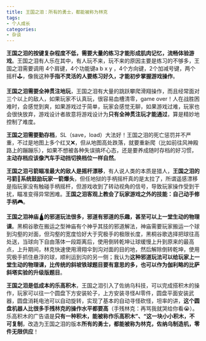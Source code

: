 ```yaml
---
title: 王国之泪：所有的勇士，都能被称为林克
tags:
- 个人成长
categories:
- 杂谈
---
```




**王国之泪的按键复杂程度不低，需要大量的练习才能形成肌肉记忆，流畅体验游戏**。王国之泪有人乐在其中，有人玩不来，玩不来的原因主要是练习的不够多，王国之泪需要调用 4个肩键，4个功能键a b x y ，4个方向键，2个加减号键，两个摇杆🕹️，像我这种**手指不灵活的人要练习好久，才能初步掌握游戏操作**。

**王国之泪需要全神贯注地玩**，王国之泪有大量的跳跃攀爬滑翔操作，而且经常面对三个以上的敌人，如果玩家不认真玩，很容易血槽清零，game over！人在战胜困难时，会感觉到爽，如果游戏过于简单，玩家会感觉无聊，如果游戏过难，玩家也会很快放弃，游戏设计者故意将游戏设计为**只有全神贯注玩才能通过**，算是精妙地控制了难度。

**王国之泪需要勤存档**，SL（save，load）大法好！王国之泪的死亡惩罚并不严重，不过是地图上多个红叉❌，但从地图高处跌落，就要重新爬（比如前往风神殿路上的蹦蹦乐），如果不想被各种失误搞坏心态，还是要养成随时存档的好习惯，**主动存档应该像汽车手动挡切换档位一样自然**。

**王国之泪弓箭瞄准最大的敌人是摇杆漂移**，有人说人类的本质是猎人，**王国之泪的弓箭🏹️系统鼓励玩家一箭爆头**，但任地狱的手柄摇杆真的是太拉了，所谓遥感漂移是指玩家没有触碰手柄摇杆，但游戏收到了转动视角的信号，导致玩家操作受到干扰，瞄准变得异常困难。**王国之泪客观上教会了玩家游戏之外的技能：自己动手修手柄🎮**。

**王国之泪神庙🛕的邪道玩法很多，邪道有邪道的乐趣，甚至可以上一堂生动的物理课**。黑桐谷歌在搬运之型神庙有个神乎其技的邪道解法，神庙需要玩家搬运一个球到沟壑的对面，但沟壑的宽度恰好大于究极手的极限长度，黑桐谷歌选择把球往高处送，当球向下自由落体一段距离后，使用倒转乾坤让球缓慢上升到原来的最高点，上升期间，林克快速使用滑翔伞到沟对面的目的地，然后解除倒转乾坤，使用究极手抓住悬浮的球，顺利运到沟的另一侧；我认为**这种邪道玩法可以给玩家上一堂生动的物理课，比传统的斜坡铁球题目要有意思的多，也可以作为伽利略的比萨斜塔实验的升级版题目**。

**王国之泪是低成本的乐高积木**，王国之泪引入了佐纳乌科技，可以完成搭积木的操作，玩家可以往一个圆盘下方安装轮子，上方安装寻怪AI零件，圆盘平面安装武器，圆盘消耗电池可以自动旋转，实现了基本的自动寻怪砍怪，坦率的讲，**这个圆盘机器人比很多手残林克的操作水平都要高**（手残林克：再骂我就哭给你看😭）。乐高积木的广告语是**只有一种积木，能被称作乐高积木”、“这一块小小积木，不可复制**，改造为王国之泪的版本**所有的勇士，都能被称为林克，佐纳乌制造机，零件无限供应**！
